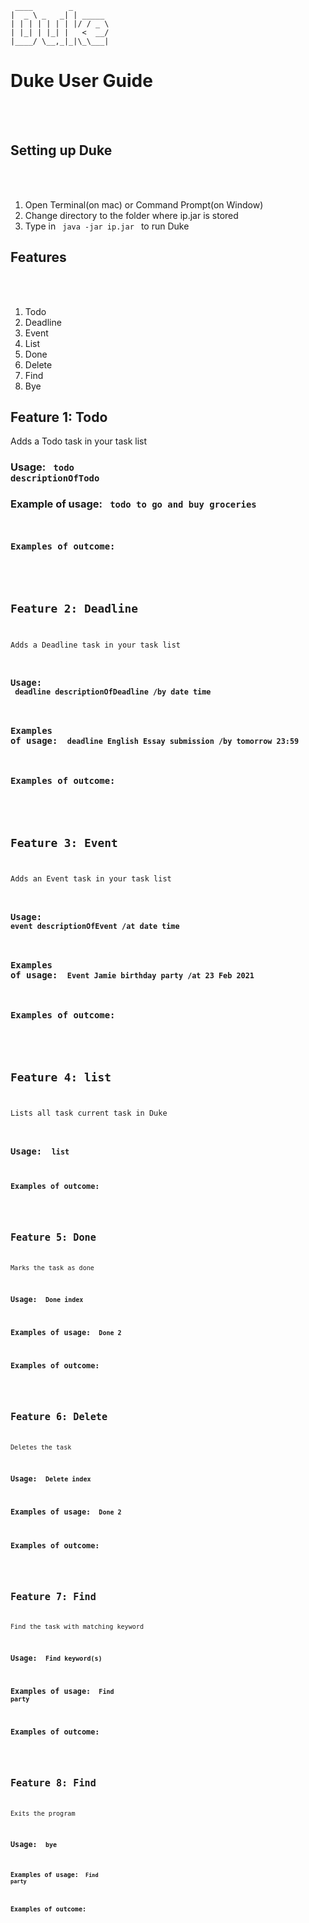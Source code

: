    ```
    ____        _        
   |  _ \ _   _| | _____ 
   | | | | | | | |/ / _ \
   | |_| | |_| |   <  __/
   |____/ \__,_|_|\_\___|
   ```
# Duke User Guide
<br></br>

## Setting up Duke
<br></br>
1. Open Terminal(on mac) or Command Prompt(on Window)
2. Change directory to the folder where ip.jar is stored
3. Type in <code> java -jar ip.jar </code> to run Duke

## Features
<br></br>
1. Todo
2. Deadline
3. Event
4. List
5. Done
6. Delete
7. Find
8. Bye

## Feature 1: Todo
Adds a Todo task in your task list
### Usage: <code> todo descriptionOfTodo </code>
### Example of usage: <code> todo to go and buy groceries
### Examples of outcome:
<insert image> 


## Feature 2: Deadline
Adds a Deadline task in your task list
### Usage: <code> deadline descriptionOfDeadline /by date time</code>
### Examples of usage: <code> deadline English Essay submission /by tomorrow 23:59 </code>
### Examples of outcome:
<insert image> 


## Feature 3: Event
Adds an Event task in your task list
### Usage: <code> event descriptionOfEvent /at date time </code>
### Examples of usage: <code> Event Jamie birthday party /at 23 Feb 2021 </code>
### Examples of outcome:
<insert image>


## Feature 4: list 
Lists all task current task in Duke
### Usage: <code> list </bye>
### Examples of outcome:
<insert image>


## Feature 5: Done 
Marks the task as done
### Usage: <code> Done index </code>
### Examples of usage: <code> Done 2 </code>
### Examples of outcome:
<insert image>


## Feature 6: Delete
Deletes the task
### Usage: <code> Delete index </code>
### Examples of usage: <code> Done 2 </code>
### Examples of outcome:
<insert image>


## Feature 7: Find
Find the task with matching keyword
### Usage: <code> Find keyword(s) </code>
### Examples of usage: <code> Find party </code>
### Examples of outcome:
<insert image>


## Feature 8: Find
Exits the program
### Usage: <code> bye </bye>
### Examples of usage: <code> Find party </code>
### Examples of outcome:
<insert image>











